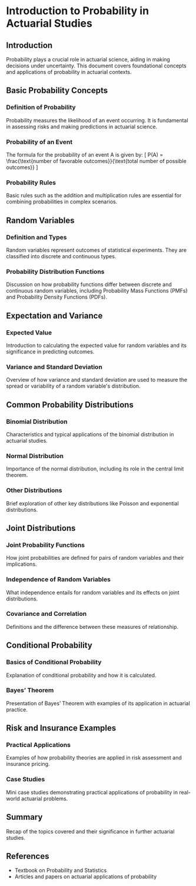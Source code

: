 # Introduction to Probability in Actuarial Studies

## Introduction
Probability plays a crucial role in actuarial science, aiding in making decisions under uncertainty. This document covers foundational concepts and applications of probability in actuarial contexts.

## Basic Probability Concepts

### Definition of Probability
Probability measures the likelihood of an event occurring. It is fundamental in assessing risks and making predictions in actuarial science.

### Probability of an Event
The formula for the probability of an event A is given by:
\[
P(A) = \frac{\text{number of favorable outcomes}}{\text{total number of possible outcomes}}
\]


### Probability Rules
Basic rules such as the addition and multiplication rules are essential for combining probabilities in complex scenarios.

## Random Variables

### Definition and Types
Random variables represent outcomes of statistical experiments. They are classified into discrete and continuous types.

### Probability Distribution Functions
Discussion on how probability functions differ between discrete and continuous random variables, including Probability Mass Functions (PMFs) and Probability Density Functions (PDFs).

## Expectation and Variance

### Expected Value
Introduction to calculating the expected value for random variables and its significance in predicting outcomes.

### Variance and Standard Deviation
Overview of how variance and standard deviation are used to measure the spread or variability of a random variable's distribution.

## Common Probability Distributions

### Binomial Distribution
Characteristics and typical applications of the binomial distribution in actuarial studies.

### Normal Distribution
Importance of the normal distribution, including its role in the central limit theorem.

### Other Distributions
Brief exploration of other key distributions like Poisson and exponential distributions.

## Joint Distributions

### Joint Probability Functions
How joint probabilities are defined for pairs of random variables and their implications.

### Independence of Random Variables
What independence entails for random variables and its effects on joint distributions.

### Covariance and Correlation
Definitions and the difference between these measures of relationship.

## Conditional Probability

### Basics of Conditional Probability
Explanation of conditional probability and how it is calculated.

### Bayes’ Theorem
Presentation of Bayes’ Theorem with examples of its application in actuarial practice.

## Risk and Insurance Examples

### Practical Applications
Examples of how probability theories are applied in risk assessment and insurance pricing.

### Case Studies
Mini case studies demonstrating practical applications of probability in real-world actuarial problems.

## Summary
Recap of the topics covered and their significance in further actuarial studies.

## References
- Textbook on Probability and Statistics
- Articles and papers on actuarial applications of probability
